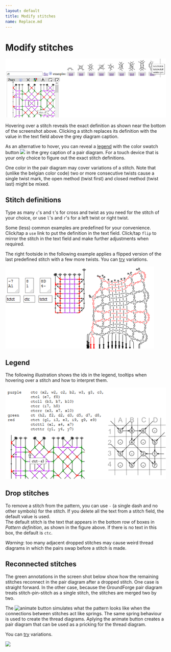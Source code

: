 ```yaml
---
layout: default
title: Modify stitches
name: Replace.md
---
```


Modify stitches
=======================

![](images/replace-stitches.png)

Hovering over a stitch reveals the exact definition
as shown near the bottom of the screenshot above.
Clicking a stitch replaces its definition with the value
in the text field above the grey diagram caption.

As an alternative to hover, you can reveal a [legend](#legend) with the color swatch button
![](/GroundForge/images/swatches.png)
in the grey caption of a pair diagram.
For a touch device that is your only choice to figure out the exact stitch definitions.

One color in the pair diagram may cover variations of a stitch.
Note that (unlike the belgian color code) two or more consecutive twists cause a single twist mark,
the open method (twist first) and closed method (twist last) might be mixed.

Stitch definitions
------------------

Type as many `c`'s and `t`'s for cross and twist as you need for the stitch of your choice,
or use `l`'s and `r`'s for a left twist or right twist.

Some (less) common examples are predefined for your convenience.
Click/tap a `use` link to put the definition in the text field.
Click/tap `flip` to mirror the stitch in the text field
and make further adjustments when required.

The right footside in the following example applies a flipped version
of the last predefined stitch with a few more twists.
You can [try](/GroundForge/tiles?patchWidth=3&patchHeight=8&g1=tctcttrrctct&f1=tctct&c1=ctc&b1=tctct&f2=tctct&c2=ctc&b2=tctct&a2=tctct&footside=-7,A1&tile=8,1&headside=8D,4-&footsideStitch=tctct&tileStitch=ctc&headsideStitch=tctct&shiftColsSW=-1&shiftRowsSW=2&shiftColsSE=0&shiftRowsSE=2)
variations.

![](images/foot-side-stitches.png)

Legend
------

The following illustration shows the ids in the legend, tooltips when hovering over a stitch and how to interpret them.

![](images/legend-and-ids.png)

Drop stitches
-------------
To remove a stitch from the pattern, you can use `-` (a single dash and no other symbols) for the stitch.
If you delete all the text from a stitch field, the default value is used.  
The default stitch is the text that appears in the bottom row of boxes in _Pattern definition_, as shown in the figure above. If there is no text in this box, the default is `ctc`.

_Warning_: too many adjacent dropped stitches may cause weird thread diagrams
in which the pairs swap before a stitch is made.

Reconnected stitches
--------------------
The green annotations in the screen shot below show how the remaining stitches reconnect in the pair diagram after a dropped stitch.
One case is straight forward. In the other case, because the GroundForge pair diagram treats stitch-pin-stitch as a single stitch, the stitches are merged two by two.

The ![animate](/GroundForge/images/animate.png) button simulates what the pattern looks like when the connections between stitches act like springs.
The same spring behaviour is used to create the thread diagrams.  Aplying the animate button creates a pair diagram that can be used as a pricking for the thread diagram. 

You can [try](/GroundForge/tiles?patchWidth=12&patchHeight=13&g1=ctct&e1=ctct&c1=ctct&a1=ctct&f2=ctct&b2=-&g3=ctct&e3=ctct&c3=ctct&a3=ctct&h4=ctct&f4=-&d4=ctct&b4=ctct&g5=ctct&e5=ctct&c5=ctct&a5=ctct&f6=ctct&b6=ctct&g7=ctct&e7=ctct&c7=ctct&a7=ctct&h8=ctct&f8=ctct&d8=ctct&b8=ctct&tile=5-5-5-5-,-5---5--,B-C-B-C-,-5-5-5-5,5-5-5-5-,-5---5--,B-C-B-C-,-5-5-5-5,&footsideStitch=tctct&tileStitch=ctct&headsideStitch=tctct&shiftColsSW=0&shiftRowsSW=8&shiftColsSE=8&shiftRowsSE=8)
variations.

![](images/ignore-stitches.png)

